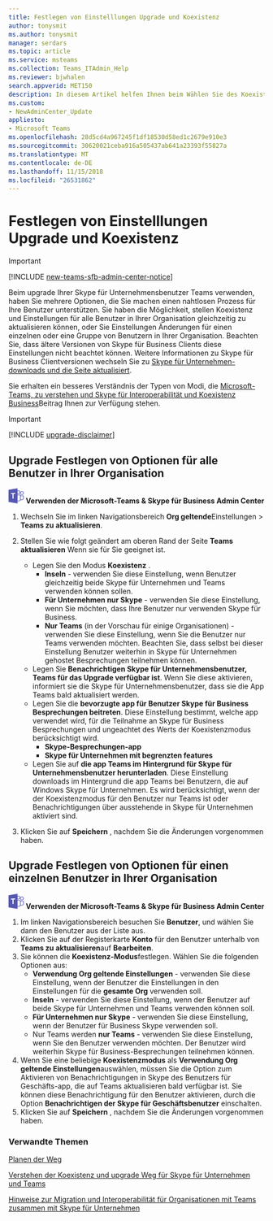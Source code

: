 ```yaml
---
title: Festlegen von Einstelllungen Upgrade und Koexistenz
author: tonysmit
ms.author: tonysmit
manager: serdars
ms.topic: article
ms.service: msteams
ms.collection: Teams_ITAdmin_Help
ms.reviewer: bjwhalen
search.appverid: MET150
description: In diesem Artikel helfen Ihnen beim Wählen Sie des Koexistenzmodus und andere Einstellungen Koexistenz festgelegt.
ms.custom:
- NewAdminCenter_Update
appliesto:
- Microsoft Teams
ms.openlocfilehash: 28d5cd4a967245f1df18530d58ed1c2679e910e3
ms.sourcegitcommit: 30620021ceba916a505437ab641a23393f55827a
ms.translationtype: MT
ms.contentlocale: de-DE
ms.lasthandoff: 11/15/2018
ms.locfileid: "26531862"
---
```

# <a name="setting-your-coexistence-and-upgrade-settings"></a>Festlegen von Einstelllungen Upgrade und Koexistenz

> [!IMPORTANT]
> [!INCLUDE [new-teams-sfb-admin-center-notice](includes/new-teams-sfb-admin-center-notice.md)]

Beim upgrade Ihrer Skype für Unternehmensbenutzer Teams verwenden, haben Sie mehrere Optionen, die Sie machen einen nahtlosen Prozess für Ihre Benutzer unterstützen. Sie haben die Möglichkeit, stellen Koexistenz und Einstellungen für alle Benutzer in Ihrer Organisation gleichzeitig zu aktualisieren können, oder Sie Einstellungen Änderungen für einen einzelnen oder eine Gruppe von Benutzern in Ihrer Organisation. Beachten Sie, dass ältere Versionen von Skype für Business Clients diese Einstellungen nicht beachtet können. Weitere Informationen zu Skype für Business Clientversionen wechseln Sie zu [Skype für Unternehmen-downloads und die Seite aktualisiert](https://docs.microsoft.com/en-us/skypeforbusiness/software-updates). 

Sie erhalten ein besseres Verständnis der Typen von Modi, die [Microsoft-Teams, zu verstehen und Skype für Interoperabilität und Koexistenz Business](teams-and-skypeforbusiness-coexistence-and-interoperability.md)Beitrag Ihnen zur Verfügung stehen.  

> [!IMPORTANT]
> [!INCLUDE [upgrade-disclaimer](includes/upgrade-disclaimer.md)]


## <a name="set-upgrade-options-for-all-users-in-your-organization"></a>Upgrade Festlegen von Optionen für alle Benutzer in Ihrer Organisation

![Teams-Logo-30x30.png](media/teams-logo-30x30.png) **Verwenden der Microsoft-Teams & Skype für Business Admin Center**

1. Wechseln Sie im linken Navigationsbereich **Org geltende**Einstellungen > **Teams zu aktualisieren**. 

2. Stellen Sie wie folgt geändert am oberen Rand der Seite **Teams aktualisieren** Wenn sie für Sie geeignet ist.
    - Legen Sie den Modus **Koexistenz** .
        - **Inseln** - verwenden Sie diese Einstellung, wenn Benutzer gleichzeitig beide Skype für Unternehmen und Teams verwenden können sollen.
        - **Für Unternehmen nur Skype** - verwenden Sie diese Einstellung, wenn Sie möchten, dass Ihre Benutzer nur verwenden Skype für Business.
        - **Nur Teams** (in der Vorschau für einige Organisationen) - verwenden Sie diese Einstellung, wenn Sie die Benutzer nur Teams verwenden möchten. Beachten Sie, dass selbst bei dieser Einstellung Benutzer weiterhin in Skype für Unternehmen gehostet Besprechungen teilnehmen können.
    - Legen Sie **Benachrichtigen Skype für Unternehmensbenutzer, Teams für das Upgrade verfügbar ist**. Wenn Sie diese aktivieren, informiert sie die Skype für Unternehmensbenutzer, dass sie die App Teams bald aktualisiert werden.
    - Legen Sie die **bevorzugte app für Benutzer Skype für Business Besprechungen beitreten**. Diese Einstellung bestimmt, welche app verwendet wird, für die Teilnahme an Skype für Business Besprechungen und ungeachtet des Werts der Koexistenzmodus berücksichtigt wird.
      - **Skype-Besprechungen-app**
      - **Skype für Unternehmen mit begrenzten features**
    - Legen Sie auf **die app Teams im Hintergrund für Skype für Unternehmensbenutzer herunterladen**.  Diese Einstellung downloads im Hintergrund die app Teams bei Benutzern, die auf Windows Skype für Unternehmen. Es wird berücksichtigt, wenn der der Koexistenzmodus für den Benutzer nur Teams ist oder Benachrichtigungen über ausstehende in Skype für Unternehmen aktiviert sind.
3. Klicken Sie auf **Speichern** , nachdem Sie die Änderungen vorgenommen haben.

## <a name="set-upgrade-options-for-a-single-user-in-your-organization"></a>Upgrade Festlegen von Optionen für einen einzelnen Benutzer in Ihrer Organisation

![Teams-Logo-30x30.png](media/teams-logo-30x30.png) **Verwenden der Microsoft-Teams & Skype für Business Admin Center**

1. Im linken Navigationsbereich besuchen Sie **Benutzer**, und wählen Sie dann den Benutzer aus der Liste aus. 
2. Klicken Sie auf der Registerkarte **Konto** für den Benutzer unterhalb von **Teams zu aktualisieren**auf **Bearbeiten**.
3. Sie können die **Koexistenz-Modus**festlegen. Wählen Sie die folgenden Optionen aus:
     - **Verwendung Org geltende Einstellungen** - verwenden Sie diese Einstellung, wenn der Benutzer die Einstellungen in den Einstellungen für die **gesamte Org** verwenden soll. 
     - **Inseln** - verwenden Sie diese Einstellung, wenn der Benutzer auf beide Skype für Unternehmen und Teams verwenden können soll. 
     - **Für Unternehmen nur Skype** - verwenden Sie diese Einstellung, wenn der Benutzer für Business Skype verwenden soll. 
     - Nur Teams werden **nur Teams** - verwenden Sie diese Einstellung, wenn Sie den Benutzer verwenden möchten. Der Benutzer wird weiterhin Skype für Business-Besprechungen teilnehmen können.
4. Wenn Sie eine beliebige **Koexistenzmodus** als **Verwendung Org geltende Einstellungen**auswählen, müssen Sie die Option zum Aktivieren von Benachrichtigungen in Skype des Benutzers für Geschäfts-app, die auf Teams aktualisieren bald verfügbar ist. Sie können diese Benachrichtigung für den Benutzer aktivieren, durch die Option **Benachrichtigen der Skype für Geschäftsbenutzer** einschalten.
5. Klicken Sie auf **Speichern** , nachdem Sie die Änderungen vorgenommen haben.

### <a name="related-topics"></a>Verwandte Themen
[Planen der Weg](upgrade-plan-journey.md)

[Verstehen der Koexistenz und upgrade Weg für Skype für Unternehmen und Teams](upgrade-and-coexistence-of-skypeforbusiness-and-teams.md)

[Hinweise zur Migration und Interoperabilität für Organisationen mit Teams zusammen mit Skype für Unternehmen](migration-interop-guidance-for-teams-with-skype.md)
